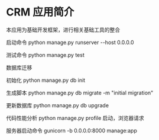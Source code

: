 CRM 应用简介
======



本应用为基础开发框架，进行相关基础工具的整合


启动命令  python manage.py runserver --host 0.0.0.0


测试命令  python manage.py test


数据库迁移

初始化 python manage.py db init

生成脚本 python manage.py db migrate -m "initial migration"

更新数据库 python manage.py db upgrade

代码性能分析 python manage.py profile  启动，浏览器请求

服务器启动命令 gunicorn -b 0.0.0.0:8000  manage:app

